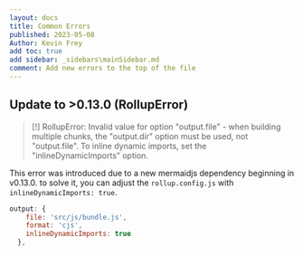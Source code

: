 ```yaml
---
layout: docs
title: Common Errors
published: 2023-05-08
Author: Kevin Frey
add toc: true
add sidebar: _sidebars\mainSidebar.md
comment: Add new errors to the top of the file
---
```


## Update to >0.13.0 (RollupError)

> [!] RollupError: Invalid value for option "output.file" - when building multiple chunks, the "output.dir" option must be used, not "output.file". To inline dynamic imports, set the "inlineDynamicImports" option.

This error was introduced due to a new mermaidjs dependency beginning in v0.13.0. to solve it, you can adjust the `rollup.config.js` with `inlineDynamicImports: true`.

```js
output: {
    file: 'src/js/bundle.js',
    format: 'cjs',
    inlineDynamicImports: true
  },
```
